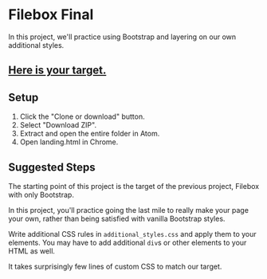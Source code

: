 # Filebox Final

In this project, we'll practice using Bootstrap and layering on our own additional styles.

## [Here is your target.](https://filebox-final-target.herokuapp.com/landing.html)

## Setup

 1. Click the "Clone or download" button.
 1. Select "Download ZIP".
 1. Extract and open the entire folder in Atom.
 1. Open landing.html in Chrome.

## Suggested Steps

The starting point of this project is the target of the previous project, Filebox with only Bootstrap.

In this project, you'll practice going the last mile to really make your page your own, rather than being satisfied with vanilla Bootstrap styles.

Write additional CSS rules in `additional_styles.css` and apply them to your elements. You may have to add additional `div`s or other elements to your HTML as well.

It takes surprisingly few lines of custom CSS to match our target.
